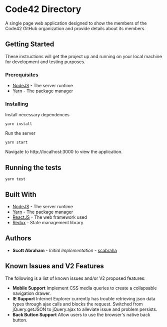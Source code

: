 # Code42 Directory 

A single page web application designed to show the members of the Code42 GitHub organization and
provide details about its members.

## Getting Started

These instructions will get the project up and running on your local machine for development and testing purposes.

### Prerequisites

* [NodeJS](https://nodejs.org) - The server runtime
* [Yarn](https://yarnpkg.com) - The package manager

### Installing

Install necessary dependences

```
yarn install
```

Run the server

```
yarn start
```

Navigate to http://localhost:3000 to view the application.

## Running the tests

```
yarn test
```

## Built With

* [NodeJS](https://nodejs.org) - The server runtime
* [Yarn](https://yarnpkg.com) - The package manager
* [ReactJS](https://facebook.github.io/react/) - The web framework used
* [Redux](http://redux.js.org/) - State management library

## Authors

* **Scott Abraham** - *Initial Implementation* - [scabraha](https://github.com/scabraha)

## Known Issues and V2 Features

The following is a list of known issues and/or V2 proposed features:

* **Mobile Support** Implement CSS media queries to create a collapsable navigation drawer.
* **IE Support** Internet Explorer currently has trouble retrieving json data types through ajax
  calls and blocks the request. Switched from jQuery.getJSON to jQuery.ajax to alleviate issue and
  problem persists.
* **Back Button Support** Allow users to use the browser's native back button.
